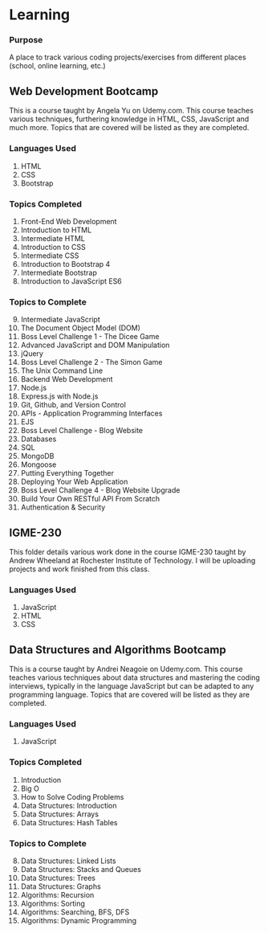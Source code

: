 # Learning

### Purpose
A place to track various coding projects/exercises from different places (school, online learning, etc.)

## Web Development Bootcamp
This is a course taught by Angela Yu on Udemy.com. This course teaches various techniques, furthering knowledge in HTML, CSS, JavaScript and much more. Topics that are covered will be listed as they are completed.

### Languages Used
1. HTML
2. CSS
3. Bootstrap

### Topics Completed
1. Front-End Web Development
2. Introduction to HTML
3. Intermediate HTML
4. Introduction to CSS
5. Intermediate CSS
6. Introduction to Bootstrap 4
7.  Intermediate Bootstrap
8.  Introduction to JavaScript ES6

### Topics to Complete
9.  Intermediate JavaScript
10. The Document Object Model (DOM)
11. Boss Level Challenge 1 - The Dicee Game
12. Advanced JavaScript and DOM Manipulation
13. jQuery
14. Boss Level Challenge 2 - The Simon Game
15. The Unix Command Line
16. Backend Web Development
17. Node.js
18. Express.js with Node.js
19. Git, Github, and Version Control
20. APIs - Application Programming Interfaces
21. EJS
22. Boss Level Challenge - Blog Website
23. Databases
24. SQL
25. MongoDB
26. Mongoose
27. Putting Everything Together
28. Deploying Your Web Application
29. Boss Level Challenge 4 - Blog Website Upgrade
30. Build Your Own RESTful API From Scratch
31. Authentication & Security

## IGME-230
This folder details various work done in the course IGME-230 taught by Andrew Wheeland at Rochester Institute of Technology. I will be uploading projects and work finished from this class.

### Languages Used
1. JavaScript
2. HTML
3. CSS

## Data Structures and Algorithms Bootcamp
This is a course taught by Andrei Neagoie on Udemy.com. This course teaches various techniques about data structures and mastering the coding interviews, typically in the language JavaScript but can be adapted to any programming language. Topics that are covered will be listed as they are completed.

### Languages Used
1. JavaScript

### Topics Completed
1. Introduction
3. Big O
4. How to Solve Coding Problems
5.  Data Structures: Introduction
6.  Data Structures: Arrays
7.  Data Structures: Hash Tables

### Topics to Complete
8.  Data Structures: Linked Lists
9.  Data Structures: Stacks and Queues
10. Data Structures: Trees
11. Data Structures: Graphs
12. Algorithms: Recursion
13. Algorithms: Sorting
14. Algorithms: Searching, BFS, DFS
15. Algorithms: Dynamic Programming

